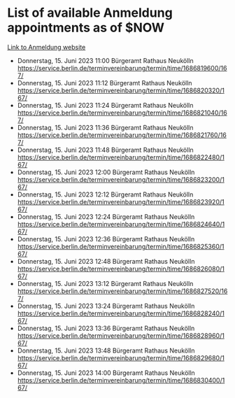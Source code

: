 # List of available Anmeldung appointments as of $NOW
[Link to Anmeldung website](https://service.berlin.de/terminvereinbarung/termin/tag.php?termin=1&anliegen[]=120686&dienstleisterlist=122210,122217,327316,122219,327312,122227,327314,122231,327346,122243,327348,122254,122252,329742,122260,329745,122262,329748,122271,327278,122273,327274,122277,327276,330436,122280,327294,122282,327290,122284,327292,122291,327270,122285,327266,122286,327264,122296,327268,150230,329760,122297,327286,122294,327284,122312,329763,122314,329775,122304,327330,122311,327334,122309,327332,317869,122281,327352,122279,329772,122283,122276,327324,122274,327326,122267,329766,122246,327318,122251,327320,122257,327322,122208,327298,122226,327300&herkunft=http%3A%2F%2Fservice.berlin.de%2Fdienstleistung%2F120686%2F)
- Donnerstag, 15. Juni 2023 11:00 Bürgeramt Rathaus Neukölln https://service.berlin.de/terminvereinbarung/termin/time/1686819600/167/
- Donnerstag, 15. Juni 2023 11:12 Bürgeramt Rathaus Neukölln https://service.berlin.de/terminvereinbarung/termin/time/1686820320/167/
- Donnerstag, 15. Juni 2023 11:24 Bürgeramt Rathaus Neukölln https://service.berlin.de/terminvereinbarung/termin/time/1686821040/167/
- Donnerstag, 15. Juni 2023 11:36 Bürgeramt Rathaus Neukölln https://service.berlin.de/terminvereinbarung/termin/time/1686821760/167/
- Donnerstag, 15. Juni 2023 11:48 Bürgeramt Rathaus Neukölln https://service.berlin.de/terminvereinbarung/termin/time/1686822480/167/
- Donnerstag, 15. Juni 2023 12:00 Bürgeramt Rathaus Neukölln https://service.berlin.de/terminvereinbarung/termin/time/1686823200/167/
- Donnerstag, 15. Juni 2023 12:12 Bürgeramt Rathaus Neukölln https://service.berlin.de/terminvereinbarung/termin/time/1686823920/167/
- Donnerstag, 15. Juni 2023 12:24 Bürgeramt Rathaus Neukölln https://service.berlin.de/terminvereinbarung/termin/time/1686824640/167/
- Donnerstag, 15. Juni 2023 12:36 Bürgeramt Rathaus Neukölln https://service.berlin.de/terminvereinbarung/termin/time/1686825360/167/
- Donnerstag, 15. Juni 2023 12:48 Bürgeramt Rathaus Neukölln https://service.berlin.de/terminvereinbarung/termin/time/1686826080/167/
- Donnerstag, 15. Juni 2023 13:12 Bürgeramt Rathaus Neukölln https://service.berlin.de/terminvereinbarung/termin/time/1686827520/167/
- Donnerstag, 15. Juni 2023 13:24 Bürgeramt Rathaus Neukölln https://service.berlin.de/terminvereinbarung/termin/time/1686828240/167/
- Donnerstag, 15. Juni 2023 13:36 Bürgeramt Rathaus Neukölln https://service.berlin.de/terminvereinbarung/termin/time/1686828960/167/
- Donnerstag, 15. Juni 2023 13:48 Bürgeramt Rathaus Neukölln https://service.berlin.de/terminvereinbarung/termin/time/1686829680/167/
- Donnerstag, 15. Juni 2023 14:00 Bürgeramt Rathaus Neukölln https://service.berlin.de/terminvereinbarung/termin/time/1686830400/167/

